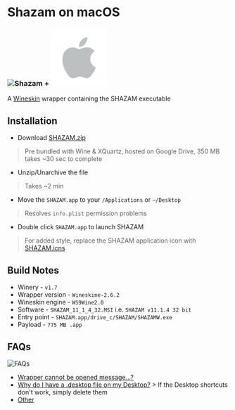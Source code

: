 # Shazam on macOS

### ![Shazam](https://github.com/Infinite-Actuary/ShazamOSX/blob/master/images/SHAZAM.ico) **+** ![Mac](https://github.com/Infinite-Actuary/ShazamOSX/blob/master/images/mac-logo.png)

A [Wineskin](http://wineskin.urgesoftware.com/) wrapper containing the SHAZAM executable

## Installation
* Download [SHAZAM.zip](https://drive.google.com/uc?export=download&id=0B-AQnNb1hM3_MlVUVVc1YzAtWjQ)
> Pre bundled with Wine & XQuartz, hosted on Google Drive, 350 MB takes ~30 sec to complete
* Unzip/Unarchive the file
> Takes ~2 min
* Move the `SHAZAM.app` to your `/Applications` or `~/Desktop`
> Resolves `info.plist` permission problems
* Double click `SHAZAM.app` to launch SHAZAM
> For added style, replace the SHAZAM application icon with [SHAZAM.icns](https://github.com/Infinite-Actuary/ShazamOSX/blob/master/images/SHAZAM.icns?raw=true)

## Build Notes

* Winery - `v1.7`
* Wrapper version - `Wineskine-2.6.2`
* Wineskin engine - `WS9Wine2.0`
* Software - `SHAZAM_11_1_4_32.MSI` i.e. `SHAZAM v11.1.4 32 bit`
* Entry point - `SHAZAM.app/drive_c/SHAZAM/SHAZAMW.exe`
* Payload - `775 MB .app`

## FAQs

![FAQs](http://1.bp.blogspot.com/-89TOvn-IOyM/Ug6Mvrz9qBI/AAAAAAAABjI/2RJ1OZZXT9s/s640/Capture.GIF)

* [Wrapper cannot be opened message...?](http://wineskin.urgesoftware.com/tiki-index.php?page=GateKeeper)
* [Why do I have a .desktop file on my Desktop?](http://wineskin.urgesoftware.com/tiki-index.php?page=Why+do+I+have+a+.desktop+file+on+my+Desktop) > If the Desktop shortcuts don't work, simply delete them
* [Other](http://wineskin.urgesoftware.com/tiki-index.php?page=FAQ)
